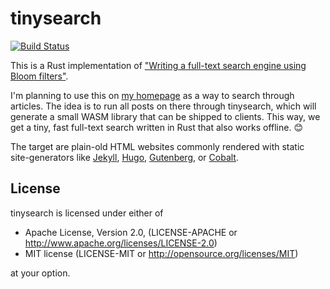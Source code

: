 # tinysearch

[![Build Status](https://travis-ci.org/mre/tinysearch.svg?branch=master)](https://travis-ci.org/mre/tinysearch)

This is a Rust implementation of ["Writing a full-text search engine using Bloom filters"](https://www.stavros.io/posts/bloom-filter-search-engine/).

I'm planning to use this on [my homepage](http://matthias-endler.de/) as a way to search through articles.
The idea is to run all posts on there through tinysearch, which will generate a small WASM library that can be shipped to clients. This way, we get a tiny, fast full-text search written in Rust that also works offline. :blush:

The target are plain-old HTML websites commonly rendered with static site-generators like [Jekyll](https://jekyllrb.com/), [Hugo](https://gohugo.io/), [Gutenberg](https://github.com/Keats/gutenberg), or [Cobalt](https://github.com/cobalt-org/cobalt.rs).


## License

tinysearch is licensed under either of


* Apache License, Version 2.0, (LICENSE-APACHE or http://www.apache.org/licenses/LICENSE-2.0)
* MIT license (LICENSE-MIT or http://opensource.org/licenses/MIT)

at your option.

